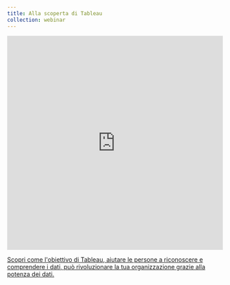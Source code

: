 ```yaml
---
title: Alla scoperta di Tableau
collection: webinar
---
```


<iframe src="https://f1.media.brightcove.com/12/3798483592001/3798483592001_6123199857001_6123193575001.mp4" name="Alla Scoperta di Tableau" scrolling="No" height="500px" width="100%" style="border: none;"></iframe>

[Scopri come l'obiettivo di Tableau, aiutare le persone a riconoscere e comprendere i dati, può rivoluzionare la tua organizzazione grazie alla potenza dei dati.](https://www.tableau.com/it-it/learn/webinars/alla-scoperta-di-tableau)
